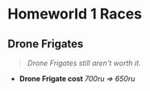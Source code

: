 # Homeworld 1 Races

## Drone Frigates
> *Drone Frigates still aren't worth it.*
* **Drone Frigate cost** *700ru => 650ru*
